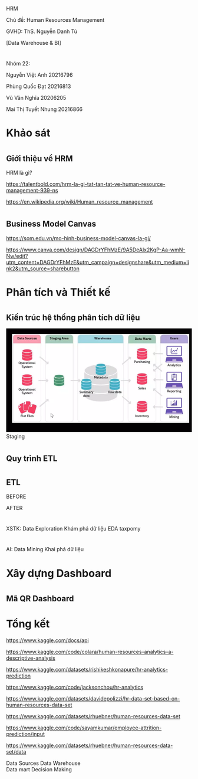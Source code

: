 HRM

Chủ đề: Human Resources Management

GVHD: ThS. Nguyễn Danh Tú

[Data Warehouse \& BI]

#

Nhóm 22:

Nguyễn Việt Anh 20216796

Phùng Quốc Đạt 20216813

Vũ Văn Nghĩa 20206205

Mai Thị Tuyết Nhung 20216866

#

# Khảo sát

#

## Giới thiệu về HRM

HRM là gì?

https://talentbold.com/hrm-la-gi-tat-tan-tat-ve-human-resource-management-939-ns

https://en.wikipedia.org/wiki/Human_resource_management

#

## Business Model Canvas

https://som.edu.vn/mo-hinh-business-model-canvas-la-gi/

https://www.canva.com/design/DAGDrYFhMzE/9A5DeAlx2KgP-Aa-wmN-Nw/edit?utm_content=DAGDrYFhMzE&utm_campaign=designshare&utm_medium=link2&utm_source=sharebutton

#

# Phân tích và Thiết kế

#

## Kiến trúc hệ thống phân tích dữ liệu

![alt text](image-1.png)
Staging
<!-- https://www.canva.com/design/DAGDr5h1pEE/gsFg-GK1Y2-pzTf8nBDexA/edit?utm_content=DAGDr5h1pEE&utm_campaign=designshare&utm_medium=link2&utm_source=sharebutton -->

<!-- https://www.canva.com/design/DAGDrwKlKDU/5tBfEI7Mzsp5s6nIUIs7Tw/edit?utm_content=DAGDrwKlKDU&utm_campaign=designshare&utm_medium=link2&utm_source=sharebutton -->

<!-- https://www.canva.com/design/DAGDr7K5Yq0/Z64jK07TlLNI0mGCIvUdrQ/edit?utm_content=DAGDr7K5Yq0&utm_campaign=designshare&utm_medium=link2&utm_source=sharebutton -->

<!-- https://www.canva.com/design/DAGDrwE3P6s/0GVeEFesokKj0oLIIrbjhg/edit?utm_content=DAGDrwE3P6s&utm_campaign=designshare&utm_medium=link2&utm_source=sharebutton -->

#

## Quy trình ETL

#

## ETL

BEFORE

AFTER

#

#

XSTK: Data Exploration
Khám phá dữ liệu
EDA
taxpomy

#

AI: Data Mining
Khai phá dữ liệu

#

# Xây dựng Dashboard

#

## Mã QR Dashboard

#

# Tổng kết

https://www.kaggle.com/docs/api

https://www.kaggle.com/code/colara/human-resources-analytics-a-descriptive-analysis

https://www.kaggle.com/datasets/rishikeshkonapure/hr-analytics-prediction

https://www.kaggle.com/code/jacksonchou/hr-analytics

https://www.kaggle.com/datasets/davidepolizzi/hr-data-set-based-on-human-resources-data-set

https://www.kaggle.com/datasets/rhuebner/human-resources-data-set

https://www.kaggle.com/code/sayamkumar/employee-attrition-prediction/input

https://www.kaggle.com/datasets/rhuebner/human-resources-data-set/data

<!-- https://downloadlynet.ir/2024/28/116039/01/machine-learning-data-science-with-python-kaggle-pandas/20/?#/116039-udemy-182411021524.html -->

<!-- https://downloadlynet.ir/2024/28/116043/01/machine-learning-data-science-with-python-kaggle-a-z/21/?#/116043-udemy-182411020524.html -->

Data Sources
Data Warehouse  
Data mart
Decision Making
